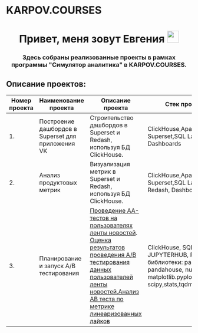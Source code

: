# KARPOV.COURSES
<h1 align="center">Привет, меня зовут Евгения
<img src="https://github.com/blackcater/blackcater/raw/main/images/Hi.gif" height="32"/></h1>
<h3 align="center">   

Здесь собраны реализованные проекты в рамках программы "Симулятор аналитика" в KARPOV.COURSES.
## Описание проектов:  
|Номер проекта| Наименование проекта                      | Описание проекта                                            |   Стек                                          проекта  |
| ----------- | ----------------------------------------------- | -------------------------------------------------------- | ---------------------------------------------------------------------- |  
| 1. | Построение дашбордов в Superset для приложения VK| Строительство дашбордов в Superset и Redash, используя БД ClickHouse.|ClickHouse,Apache Superset,SQL Lab, Dashboards |
| 2. |  Анализ продуктовых метрик|Визуализация метрик в Superset и Redash, используя БД ClickHouse. |ClickHouse,Apache Superset,SQL Lab, Redash, Dashboards |
| 3. |  Планирование и запуск А/В тестирования|[Проведение АА-тестов на пользователях ленты новостей](https://github.com/moseevaevgeniya/Project_in_Karpov.courses/blob/125e2039b435b9d81dcf19f367eed96732099558/3.%D0%9F%D1%80%D0%BE%D0%B5%D0%BA%D1%82:%D0%9F%D0%BB%D0%B0%D0%BD%D0%B8%D1%80%D0%BE%D0%B2%D0%B0%D0%BD%D0%B8%D0%B5%20%D0%B8%20%D0%B7%D0%B0%D0%BF%D1%83%D1%81%D0%BA%20%D0%90%D0%92%20%D1%82%D0%B5%D1%81%D1%82%D0%B0/Task_1_AA_test__1_.ipynb). [Оценка результатов проведения А/В тестирования данных пользователей ленты новостей.](https://github.com/moseevaevgeniya/Project_in_Karpov.courses/blob/c4c8cbbe0ada8927ef56f37904340c3d4ebcf22d/3.%D0%9F%D1%80%D0%BE%D0%B5%D0%BA%D1%82:%D0%9F%D0%BB%D0%B0%D0%BD%D0%B8%D1%80%D0%BE%D0%B2%D0%B0%D0%BD%D0%B8%D0%B5%20%D0%B8%20%D0%B7%D0%B0%D0%BF%D1%83%D1%81%D0%BA%20%D0%90%D0%92%20%D1%82%D0%B5%D1%81%D1%82%D0%B0/AB_test_task_2__1_.ipynb)[Анализ АВ теста по метрике линеаризованных лайков](https://github.com/moseevaevgeniya/Project_in_Karpov.courses/blob/2b2d030358037a083609305c1c37dc9d2e6e3a55/3.%D0%9F%D1%80%D0%BE%D0%B5%D0%BA%D1%82:%D0%9F%D0%BB%D0%B0%D0%BD%D0%B8%D1%80%D0%BE%D0%B2%D0%B0%D0%BD%D0%B8%D0%B5%20%D0%B8%20%D0%B7%D0%B0%D0%BF%D1%83%D1%81%D0%BA%20%D0%90%D0%92%20%D1%82%D0%B5%D1%81%D1%82%D0%B0/AB_test_linea.ipynb) |ClickHouse, SQL Lab, JUPYTERHUB, Python, библиотеки: pandas, pandahouse, numpy, matplotlib.pyplot,seaborn, scipy,stats,tqdm.auto,tqdm |

